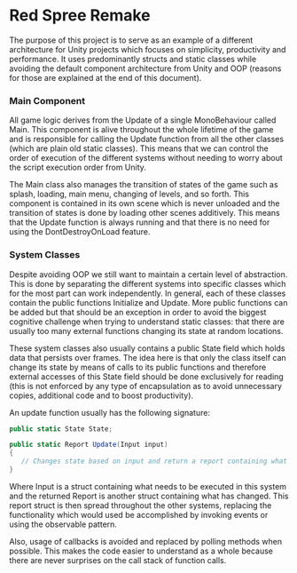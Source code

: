 # Red Spree Remake

The purpose of this project is to serve as an example of a different architecture for Unity projects which focuses on simplicity, productivity and performance. It uses predominantly structs and static classes while avoiding the default component architecture from Unity and OOP (reasons for those are explained at the end of this document).

### Main Component

All game logic derives from the Update of a single MonoBehaviour called Main. This component is alive throughout the whole lifetime of the game and is responsible for calling the Update function from all the other classes (which are plain old static classes). This means that we can control the order of execution of the different systems without needing to worry about the script execution order from Unity.

The Main class also manages the transition of states of the game such as splash, loading, main menu, changing of levels, and so forth. This component is contained in its own scene which is never unloaded and the transition of states is done by loading other scenes additively. This means that the Update function is always running and that there is no need for using the DontDestroyOnLoad feature.

### System Classes

Despite avoiding OOP we still want to maintain a certain level of abstraction. This is done by separating the different systems into specific classes which for the most part can work independently. In general, each of these classes contain the public functions Initialize and Update. More public functions can be added but that should be an exception in order to avoid the biggest cognitive challenge when trying to understand static classes: that there are usually too many external functions changing its state at random locations.

These system classes also usually contains a public State field which holds data that persists over frames. The idea here is that only the class itself can change its state by means of calls to its public functions and therefore external accesses of this State field should be done exclusively for reading (this is not enforced by any type of encapsulation as to avoid unnecessary copies, additional code and to boost productivity).

An update function usually has the following signature:

```csharp
public static State State;

public static Report Update(Input input)
{
   // Changes state based on input and return a report containing what changed.
}
```
Where Input is a struct containing what needs to be executed in this system and the returned Report is another struct containing what has changed. This report struct is then spread throughout the other systems, replacing the functionality which would used be accomplished by invoking events or using the observable pattern.

Also, usage of callbacks is avoided and replaced by polling methods when possible. This makes the code easier to understand as a whole because there are never surprises on the call stack of function calls.
